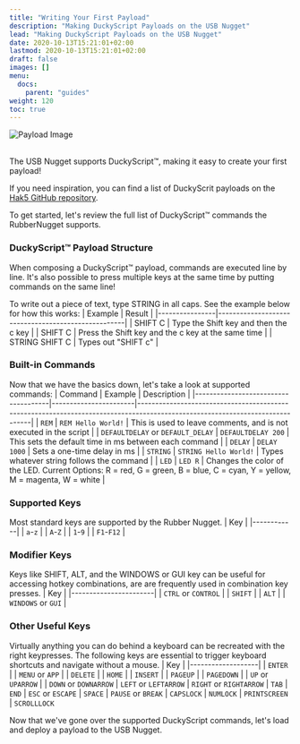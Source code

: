 ```yaml
---
title: "Writing Your First Payload"
description: "Making DuckyScript Payloads on the USB Nugget"
lead: "Making DuckyScript Payloads on the USB Nugget"
date: 2020-10-13T15:21:01+02:00
lastmod: 2020-10-13T15:21:01+02:00
draft: false
images: []
menu:
  docs:
    parent: "guides"
weight: 120
toc: true
---
```

<img src="/images/payload.gif" title="Payload Image"/>
<br /><br />

The USB Nugget supports DuckyScript™, making it easy to create your first payload!

If you need inspiration, you can find a list of DuckyScrit payloads on the [Hak5 GitHub repository](https://github.com/hak5/usbrubberducky-payloads). 

To get started, let's review the full list of DuckyScript™ commands the RubberNugget supports.

### DuckyScript™ Payload Structure

When composing a DuckyScript™ payload, commands are executed line by line. It's also possible to press multiple keys at the same time by putting commands on the same line!

To write out a piece of text, type STRING in all caps.  See the example below for how this works:
| Example        | Result                                             |
|----------------|----------------------------------------------------|
| SHIFT C        | Type the Shift key and then the c key              |
| SHIFT C        | Press the Shift key and the c key at the same time |
| STRING SHIFT C | Types out "SHIFT c"                                |

### Built-in Commands
Now that we have the basics down, let's take a look at supported commands:
| Command                             | Example               | Description                                                                                                                  |
|-------------------------------------|-----------------------|------------------------------------------------------------------------------------------------------------------------------|
| `REM`                               | `REM Hello World!`    | This is used to leave comments, and is not executed in the script                                                            |
| `DEFAULTDELAY`  or  `DEFAULT_DELAY` | `DEFAULTDELAY 200`    | This sets the default time in ms between each command                                                                        |
| `DELAY`                             | `DELAY 1000`          | Sets a one-time delay in ms                                                                                                  |
| `STRING`                            | `STRING Hello World!` | Types whatever string follows the command                                                                                    |
| `LED`                               | `LED R`               | Changes the color of the LED.  Current Options:  R = red, G = green, B = blue, C = cyan, Y = yellow, M = magenta,  W = white |

### Supported Keys
Most standard keys are supported by the Rubber Nugget.
| Key        |
|------------|
| `a`-`z`    |
| `A`-`Z`    |
| `1`-`9`    |
| `F1`-`F12` |

### Modifier Keys
Keys like SHIFT, ALT, and the WINDOWS or GUI key can be useful for accessing hotkey combinations, are are frequently used in combination key presses.
| Key                   |
|-----------------------|
| `CTRL`  or  `CONTROL` |
| `SHIFT`               |
| `ALT`                 |
| `WINDOWS`  or  `GUI`  |

### Other Useful Keys
Virtually anything you can do behind a keyboard can be recreated with the right keypresses. 
The following keys are essential to trigger keyboard shortcuts and navigate without a mouse.
| Key               |
|-------------------|
| `ENTER`           |
| `MENU`  or  `APP` |
| `DELETE`          |
| `HOME`            |
| `INSERT`          |
| `PAGEUP`          |
| `PAGEDOWN`        |
| `UP` or `UPARROW` |
| `DOWN` or `DOWNARROW`
| `LEFT` or `LEFTARROW`
| `RIGHT` or `RIGHTARROW`
| `TAB`
| `END`
| `ESC` or `ESCAPE`
| `SPACE`
| `PAUSE` or `BREAK`
| `CAPSLOCK`
| `NUMLOCK`
| `PRINTSCREEN`
| `SCROLLLOCK`

Now that we've gone over the supported DuckyScript commands, let's load and deploy a payload to the USB Nugget.